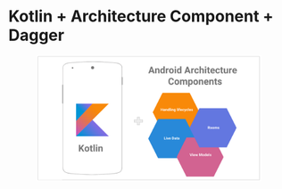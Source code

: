 # Kotlin + Architecture Component + Dagger

<p align="center">
    <img src="Screenshots/kotlin-arch.png" alt="icon" width="80%"/>
</p>
